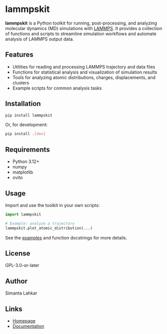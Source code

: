 # lammpskit

**lammpskit** is a Python toolkit for running, post-processing, and analyzing molecular dynamics (MD) simulations with [LAMMPS](https://lammps.org/). It provides a collection of functions and scripts to streamline simulation workflows and automate analysis of LAMMPS output data.

## Features

- Utilities for reading and processing LAMMPS trajectory and data files
- Functions for statistical analysis and visualization of simulation results
- Tools for analyzing atomic distributions, charges, displacements, and clusters
- Example scripts for common analysis tasks

## Installation

```sh
pip install lammpskit
```

Or, for development:

```sh
pip install .[dev]
```

## Requirements

- Python 3.12+
- numpy
- matplotlib
- ovito

## Usage

Import and use the toolkit in your own scripts:

```python
import lammpskit

# Example: analyze a trajectory
lammpskit.plot_atomic_distribution(...)
```

See the [examples](examples/) and function docstrings for more details.

## License

GPL-3.0-or-later

## Author

Simanta Lahkar

## Links

- [Homepage](https://github.com/simantalahkar/lammpskit)
- [Documentation](https://github.com/simantalahkar/lammpskit#readme)